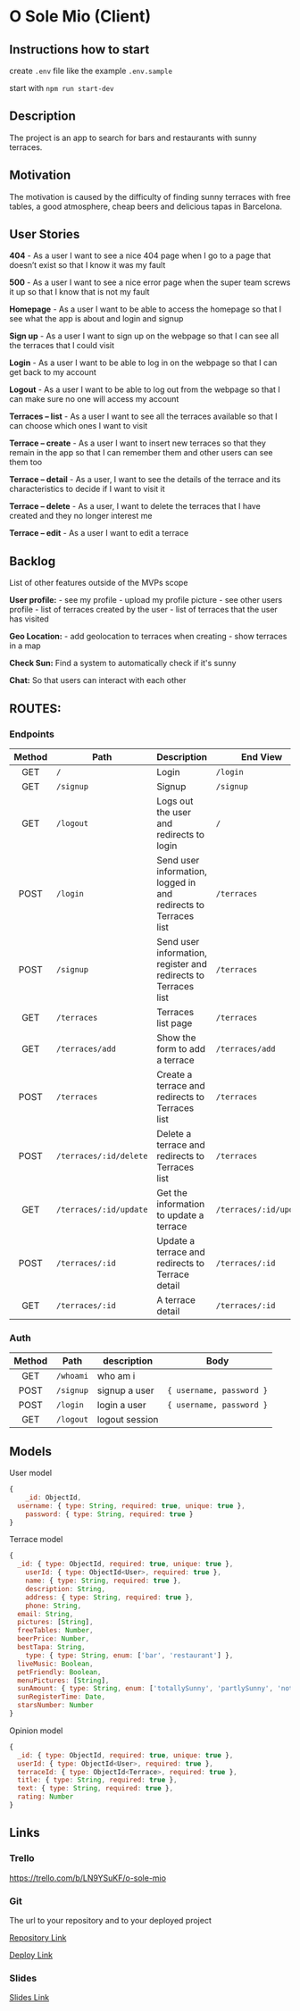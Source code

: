 # O Sole Mio (Client)

## Instructions how to start

create `.env` file like the example `.env.sample`

start with `npm run start-dev`

## Description

The project is an app to search for bars and restaurants with sunny terraces.

## Motivation

The motivation is caused by the difficulty of finding sunny terraces with free tables, a good atmosphere, cheap beers and delicious tapas in Barcelona.

## User Stories

**404** - As a user I want to see a nice 404 page when I go to a page that doesn’t exist so that I know it was my fault

**500** - As a user I want to see a nice error page when the super team screws it up so that I know that is not my fault

**Homepage** - As a user I want to be able to access the homepage so that I see what the app is about and login and signup

**Sign up** - As a user I want to sign up on the webpage so that I can see all the terraces that I could visit

**Login** - As a user I want to be able to log in on the webpage so that I can get back to my account

**Logout** - As a user I want to be able to log out from the webpage so that I can make sure no one will access my account

**Terraces – list** - As a user I want to see all the terraces available so that I can choose which ones I want to visit

**Terrace – create** - As a user I want to insert new terraces so that they remain in the app so that I can remember them and other users can see them too

**Terrace – detail** - As a user, I want to see the details of the terrace and its characteristics to decide if I want to visit it

**Terrace – delete** - As a user, I want to delete the terraces that I have created and they no longer interest me

**Terrace – edit** - As a user I want to edit a terrace

## Backlog

List of other features outside of the MVPs scope

**User profile:** - see my profile - upload my profile picture - see other users profile - list of terraces created by the user - list of terraces that the user has visited

**Geo Location:** - add geolocation to terraces when creating - show terraces in a map

**Check Sun:** Find a system to automatically check if it's sunny

**Chat:** So that users can interact with each other

## ROUTES:

### Endpoints

| Method | Path                   | Description                                                  | End View               |
| :----: | ---------------------- | ------------------------------------------------------------ | ---------------------- |
|  GET   | `/`                    | Login                                                        | `/login`               |
|  GET   | `/signup`              | Signup                                                       | `/signup`              |
|  GET   | `/logout`              | Logs out the user and redirects to login                     | `/`                    |
|  POST  | `/login`               | Send user information, logged in and redirects to Terraces list | `/terraces`            |
|  POST  | `/signup`              | Send user information, register and redirects to Terraces list | `/terraces`            |
|  GET   | `/terraces`            | Terraces list page                                           | `/terraces`            |
|  GET   | `/terraces/add`        | Show the form to add a terrace                               | `/terraces/add`        |
|  POST  | `/terraces`            | Create a terrace and redirects to Terraces list              | `/terraces`            |
|  POST  | `/terraces/:id/delete` | Delete a terrace and redirects to Terraces list              | `/terraces`            |
|  GET   | `/terraces/:id/update` | Get the information to update a terrace                      | `/terraces/:id/update` |
|  POST  | `/terraces/:id`        | Update a terrace and redirects to Terrace detail             | `/terraces/:id`        |
|  GET   | `/terraces/:id`        | A terrace detail                                             | `/terraces/:id`        |

### Auth

| Method | Path      | description    | Body                     |
| :----: | --------- | -------------- | ------------------------ |
|  GET   | `/whoami` | who am i       |                          |
|  POST  | `/signup` | signup a user  | `{ username, password }` |
|  POST  | `/login`  | login a user   | `{ username, password }` |
|  GET   | `/logout` | logout session |                          |

## Models

User model

```javascript
{
	_id: ObjectId,
  username: { type: String, required: true, unique: true },
	password: { type: String, required: true }
}
```

Terrace model

```javascript
{
  _id: { type: ObjectId, required: true, unique: true },
	userId: { type: ObjectId<User>, required: true },
	name: { type: String, required: true },
	description: String,
	address: { type: String, required: true },
	phone: String,
  email: String,
  pictures: [String],
  freeTables: Number,
  beerPrice: Number,
  bestTapa: String,
	type: { type: String, enum: ['bar', 'restaurant'] },
  liveMusic: Boolean,
  petFriendly: Boolean,
  menuPictures: [String],
  sunAmount: { type: String, enum: ['totallySunny', 'partlySunny', 'notSunny'] },
  sunRegisterTime: Date,
  starsNumber: Number
}
```

Opinion model

```javascript
{
  _id: { type: ObjectId, required: true, unique: true },
  userId: { type: ObjectId<User>, required: true },
  terraceId: { type: ObjectId<Terrace>, required: true },
  title: { type: String, required: true },
  text: { type: String, required: true },
  rating: Number
}
```



## Links

### Trello

https://trello.com/b/LN9YSuKF/o-sole-mio

### Git

The url to your repository and to your deployed project

[Repository Link](http://github.com/)

[Deploy Link](http://heroku.com/)

### Slides

[Slides Link](http://slides.com/)
